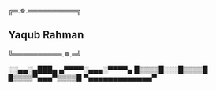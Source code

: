

 ╔═.✵.══════════╗
## Yaqub Rahman
 ╚══════════.✵.═╝

░░▄▄░▄███▄
▄▀▀▀▀░▄▄▄░▀▀▀▀▄
█▒▒▒▒█░░░█▒▒▒▒█
█▒▒▒▒▀▄▄▄▀▒▒▒▒█
▀▄▄▄▄▄▄▄▄▄▄▄▄▄▀
